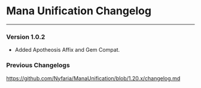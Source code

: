 # Mana Unification Changelog
<hr>

### Version 1.0.2
- Added Apotheosis Affix and Gem Compat.

### Previous Changelogs
https://github.com/Nyfaria/ManaUnification/blob/1.20.x/changelog.md